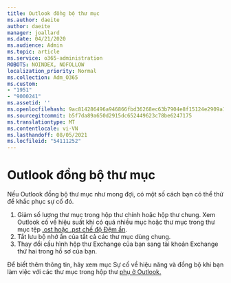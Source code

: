 ```yaml
---
title: Outlook đồng bộ thư mục
ms.author: daeite
author: daeite
manager: joallard
ms.date: 04/21/2020
ms.audience: Admin
ms.topic: article
ms.service: o365-administration
ROBOTS: NOINDEX, NOFOLLOW
localization_priority: Normal
ms.collection: Adm_O365
ms.custom:
- "1951"
- "9000241"
ms.assetid: ''
ms.openlocfilehash: 9ac814286496a946866fbd36268ec63b7904e8f15124e2909a134805fc615a7a
ms.sourcegitcommit: b5f7da89a650d2915dc652449623c78be6247175
ms.translationtype: MT
ms.contentlocale: vi-VN
ms.lasthandoff: 08/05/2021
ms.locfileid: "54111252"
---
```

# <a name="outlook-not-synching-folders"></a>Outlook đồng bộ thư mục

Nếu Outlook đồng bộ thư mục như mong đợi, có một số cách bạn có thể thử để khắc phục sự cố đó.

1. Giảm số lượng thư mục trong hộp thư chính hoặc hộp thư chung. Xem Outlook cố về hiệu suất khi có quá nhiều mục hoặc thư mục trong thư mục tệp [.ost hoặc .pst chế độ Đệm ẩn](https://support.microsoft.com/help/2768656).
2. Tắt lưu bộ nhớ ẩn của tất cả các thư mục dùng chung.
3. Thay đổi cấu hình hộp thư Exchange của bạn sang tài khoản Exchange thứ hai trong hồ sơ của bạn.

Để biết thêm thông tin, hãy xem mục Sự cố về hiệu năng và đồng bộ khi bạn làm việc với các thư mục trong hộp thư [phụ ở Outlook.](https://support.microsoft.com/help/3115602)
